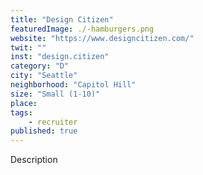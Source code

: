 ```yaml
---
title: "Design Citizen"
featuredImage: ./-hamburgers.png
website: "https://www.designcitizen.com/"
twit: ""
inst: "design.citizen"
category: "D"
city: "Seattle"
neighborhood: "Capitol Hill"
size: "Small (1-10)"
place: 
tags:
    - recruiter
published: true
---
```


Description
